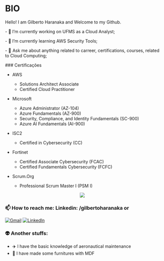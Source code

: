# BIO
Hello! I am Gilberto Haranaka and Welcome to my Github.

<p style="text-align: justify;">
- 🔭 I’m currently working on UFMS as a Cloud Analyst;
</p>
<p style="text-align: justify;">
- 🌱 I’m currently learning AWS Security Tools;
</p>
<p style="text-align: justify;">
- 💬 Ask me about anything related to carreer, certifications, courses, related to Cloud Computing;
</p>
### Certificações

- AWS
  - Solutions Architect Associate
  - Certified Cloud Practitioner

- Microsoft
  - Azure Administrator (AZ-104)
  - Azure Fundamentals (AZ-900)
  - Security, Compliance, and Identity Fundamentals (SC-900)
  - Azure AI Fundamentals (AI-900)

- ISC2
  - Certified in Cybersecurity (CC)

- Fortinet
  - Certified Associate Cybersecurity (FCAC)
  - Certified Fundamentals Cybersecurity (FCFC)

- Scrum.Org
  - Professional Scrum Master I (PSM I)

<p align="center">
  <a href="https://skillicons.dev">
    <img src="https://skillicons.dev/icons?i=aws,azure,github,linux,vscode" />
  </a>
</p>

### 📫 How to reach me: Linkedin: /gilbertoharanaka or 
[![Gmail](https://img.shields.io/badge/Gmail-D14836?style=for-the-badge&logo=gmail&logoColor=white)](gilberto.haranaka@gmail.com)
[![LinkedIn](https://img.shields.io/badge/linkedin-%230077B5.svg?&style=for-the-badge&logo=linkedin&logoColor=white)](https://www.linkedin.com/in/gilbertoharanaka/)
### 👽  Another stuffs:

- ✈️ I have the basic knowledge of aeronautical maintenance
- 🔨 I have made some furnitures with MDF
